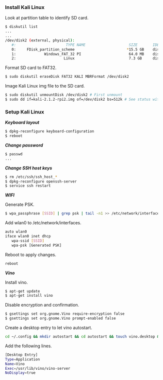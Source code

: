 ### Install Kali Linux

Look at partition table to identify SD card.

```sh
$ diskutil list
...
...
/dev/disk2 (external, physical):
   #:                       TYPE NAME                    SIZE       IDENTIFIER
   0:     FDisk_partition_scheme                        *15.5 GB    disk2
   1:             Windows_FAT_32 PI                      64.0 MB    disk2s1
   2:                      Linux                         7.3 GB     disk2s2
```

Format SD card to FAT32.

```sh
$ sudo diskutil eraseDisk FAT32 KALI MBRFormat /dev/disk2
```

Image Kali Linux img file to the SD card.

```sh
$ sudo diskutil unmountDisk /dev/disk2 # First unmount
$ sudo dd if=kali-2.1.2-rpi2.img of=/dev/disk2 bs=512k # See status with INFO signal (Ctrl+T)
```

### Setup Kali Linux

***Keyboard layout***

```sh
$ dpkg-reconfigure keyboard-configuration
$ reboot
```

***Change password***

```sh
$ passwd
...
```

***Change SSH host keys***

```sh
$ rm /etc/ssh/ssh_host_*
$ dpkg-reconfigure openssh-server
$ service ssh restart
```

***WIFI***

Generate PSK.

```sh
$ wpa_passphrase [SSID] | grep psk | tail -n1 >> /etc/network/interfaces
```

Add wlan0 to /etc/network/interfaces.

```sh
auto wlan0
iface wlan0 inet dhcp
   wpa-ssid [SSID]
   wpa-psk [Generated PSK]
```

Reboot to apply changes.

```sh
reboot
```

***Vino***

Install vino.

```sh
$ apt-get update
$ apt-get install vino
```

Disable encryption and confirmation.

```sh
$ gsettings set org.gnome.Vino require-encryption false
$ gsettings set org.gnome.Vino prompt-enabled false
```

Create a desktop entry to let vino autostart.

```sh
cd ~/.config && mkdir autostart && cd autostart && touch vino.desktop && vim.tiny vino.desktop 
```

Add the following lines.

```sh
[Desktop Entry]
Type=Application
Name=Vino
Exec=/usr/lib/vino/vino-server
NoDisplay=true
```
